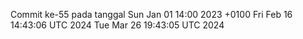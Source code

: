 Commit ke-55 pada tanggal Sun Jan 01 14:00 2023 +0100
Fri Feb 16 14:43:06 UTC 2024
Tue Mar 26 19:43:05 UTC 2024

